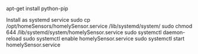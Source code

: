 apt-get install python-pip


Install as systemd service
sudo cp /opt/homeSensors/homelySensor.service  /lib/systemd/system/
sudo chmod 644 /lib/systemd/system/homelySensor.service
sudo systemctl daemon-reload
sudo systemctl enable homelySensor.service
sudo systemctl start homelySensor.service
